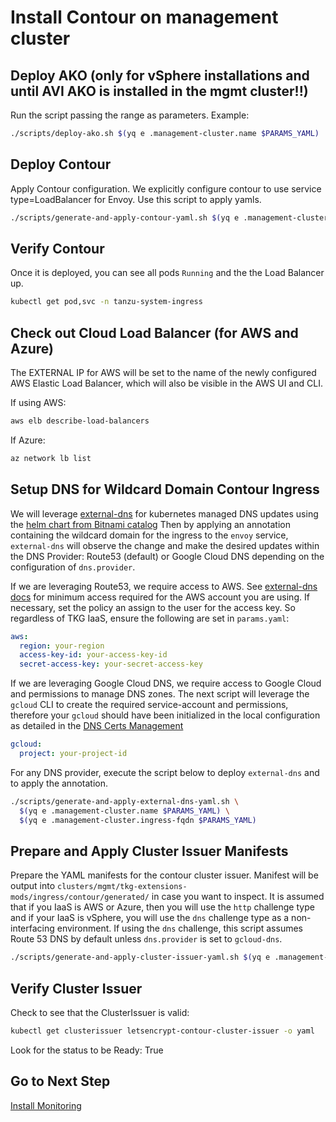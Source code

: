 # Install Contour on management cluster

## Deploy AKO (only for vSphere installations and until AVI AKO is installed in the mgmt cluster!!)
Run the script passing the range as parameters. Example:

```bash
./scripts/deploy-ako.sh $(yq e .management-cluster.name $PARAMS_YAML)
```

## Deploy Contour

Apply Contour configuration. We explicitly configure contour to use service type=LoadBalancer for Envoy.  Use this script to apply yamls.
```bash
./scripts/generate-and-apply-contour-yaml.sh $(yq e .management-cluster.name $PARAMS_YAML)
```

## Verify Contour

Once it is deployed, you can see all pods `Running` and the the Load Balancer up.  

```bash
kubectl get pod,svc -n tanzu-system-ingress
```

## Check out Cloud Load Balancer (for AWS and Azure)

The EXTERNAL IP for AWS will be set to the name of the newly configured AWS Elastic Load Balancer, which will also be visible in the AWS UI and CLI.

If using AWS:

```bash
aws elb describe-load-balancers
```

If Azure:

```bash
az network lb list
```

## Setup DNS for Wildcard Domain Contour Ingress

We will leverage [external-dns](https://github.com/kubernetes-sigs/external-dns) for kubernetes managed DNS updates using the [helm chart from Bitnami catalog](https://bitnami.com/stack/external-dns/helm)  Then by applying an annotation containing the wildcard domain for the ingress to the `envoy` service, `external-dns` will observe the change and make the desired updates within the DNS Provider: Route53 (default) or Google Cloud DNS depending on the configuration of `dns.provider`.  

If we are leveraging Route53, we require access to AWS.  See [external-dns docs](https://github.com/kubernetes-sigs/external-dns/blob/master/docs/tutorials/aws.md) for minimum access required for the AWS account you are using.  If necessary, set the policy an assign to the user for the access key.  So regardless of TKG IaaS, ensure the following are set in `params.yaml`:

```yaml
aws:
  region: your-region
  access-key-id: your-access-key-id
  secret-access-key: your-secret-access-key
```

If we are leveraging Google Cloud DNS, we require access to Google Cloud and permissions to manage DNS zones. The next script will leverage the `gcloud` CLI to create the required service-account and permissions, therefore your `gcloud` should have been initialized in the local configuration as detailed in the [DNS Certs Management](03_dns_certs_mgmt.md)
```yaml
gcloud:
  project: your-project-id
```

For any DNS provider, execute the script below to deploy `external-dns` and to apply the annotation.

```bash
./scripts/generate-and-apply-external-dns-yaml.sh \
  $(yq e .management-cluster.name $PARAMS_YAML) \
  $(yq e .management-cluster.ingress-fqdn $PARAMS_YAML)
```

## Prepare and Apply Cluster Issuer Manifests

Prepare the YAML manifests for the contour cluster issuer.  Manifest will be output into `clusters/mgmt/tkg-extensions-mods/ingress/contour/generated/` in case you want to inspect. It is assumed that if you IaaS is AWS or Azure, then you will use the `http` challenge type and if your IaaS is vSphere, you will use the `dns` challenge type as a non-interfacing environment. If using the `dns` challenge, this script assumes Route 53 DNS by default unless `dns.provider` is set to `gcloud-dns`.

```bash
./scripts/generate-and-apply-cluster-issuer-yaml.sh $(yq e .management-cluster.name $PARAMS_YAML)
```

## Verify Cluster Issuer

Check to see that the ClusterIssuer is valid:

```bash
kubectl get clusterissuer letsencrypt-contour-cluster-issuer -o yaml
```

Look for the status to be Ready: True

## Go to Next Step

[Install Monitoring](07_update_pinniped_config_mgmt.md)
